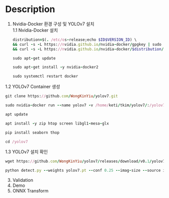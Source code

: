 # Description

1. Nvidia-Docker 환경 구성 및 YOLOv7 설치    
1.1 Nvidia-Docker 설치
   ```ruby
   distribution=$(. /etc/os-release;echo $ID$VERSION_ID) \
   && curl -s -L https://nvidia.github.io/nvidia-docker/gpgkey | sudo apt-key add - \
   && curl -s -L https://nvidia.github.io/nvidia-docker/$distribution/nvidia-docker.list | sudo tee /etc/apt/sources.list.d/nvidia-docker.list
   ```
   ```ruby
   sudo apt-get update
   ```
   ```ruby
   sudo apt-get install -y nvidia-docker2
   ```
   ```ruby
   sudo systemctl restart docker 
   ```
1.2 YOLOv7 Container 생성
   ```ruby
   git clone https://github.com/WongKinYiu/yolov7.git
   ```
   ```ruby
   sudo nvidia-docker run --name yolov7 -v /home/keti/tkim/yolov7/:/yolov7/ -v /data/AD2/AD_2023_0210ver/:/yolov7/AD2_DB/ -it --shm-size=64g nvcr.io/nvidia/pytorch:21.08-py3
   ```
   ```ruby
   apt update
   ```
   ```ruby
   apt install -y zip htop screen libgl1-mesa-glx
   ```
   ```ruby
   pip install seaborn thop
   ```
   ```ruby
   cd /yolov7
   ```
1.3 YOLOv7 설치 확인 
   ```ruby
   wget https://github.com/WongKinYiu/yolov7/releases/download/v0.1/yolov7.pt
   ```
   ```ruby
   python detect.py --weights yolov7.pt --conf 0.25 --imag-size --source infernce/image3.jpg
   ```

3. Validation
4. Demo
5. ONNX Transform
